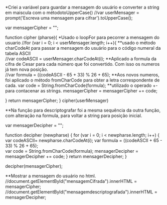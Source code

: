 *Criei a variável para guardar a mensagem do usuário e converter a 
string em maiscula com o métodotoUpperCase()
//var userMensager = prompt('Escreva uma mensagem para 
cifrar').toUpperCase();  
 
var  mensagerCipher  = "";

function cipher (pharse){
*Usado o loopFor para pecorrer a mensagem do usuario
//for (var i = 0; i < userMensager.length; i++){
**usado o método charCodeAt para passar a mensagem do usuário para o 
código numeral da tabela ASCII    
//var codeASCII = userMensager.charCodeAt(i); 
**Aplicado a formula da cifra de Cesar para cada número que foi 
convertido. Com isso os numeros já tem nova posição.   
//var formula = ((codeASCII - 65 + 33) % 26 + 65); 
**Aos novos numeros, foi aplicado o método fromCharCode para obter a 
letra correspondente de cada. 
var code =  String.fromCharCode(formula); 
**utilizado o operado +- para contacenar as strings.
mensagerCipher  = mensagerCipher  += code; 
 
 }
    return mensagerCipher;
}
cipher(userMensager)

**Na função para descriptografar foi a mesma sequência da outra função, 
com alteração na formula, para voltar a string para posição inicial.

var  mensagerDecipher = "";

function decipher (newpharse) {
for (var i = 0; i < newpharse.length; i++) {
var codeASCII= newpharse.charCodeAt(i);
var formula = ((codeASCII + 65 - 33) % 26 + 65);  
var code =  String.fromCharCode(formula); 
 mensagerDecipher = mensagerDecipher += code; 
}
 return mensagerDecipher; 
} 

decipher(mensagerCipher);

**Mostrar a mensagem do usuário no html.
//document.getElementById("mensagemCifrada").innerHTML = mensagerCipher;
//document.getElementById("mensagemdescriptografada").innerHTML = 
mensagerDecipher;
